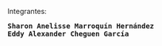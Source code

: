 Integrantes:
<pre>
<strong>Sharon Anelisse Marroquín Hernández</strong>
<strong>Eddy Alexander Cheguen García</strong>
